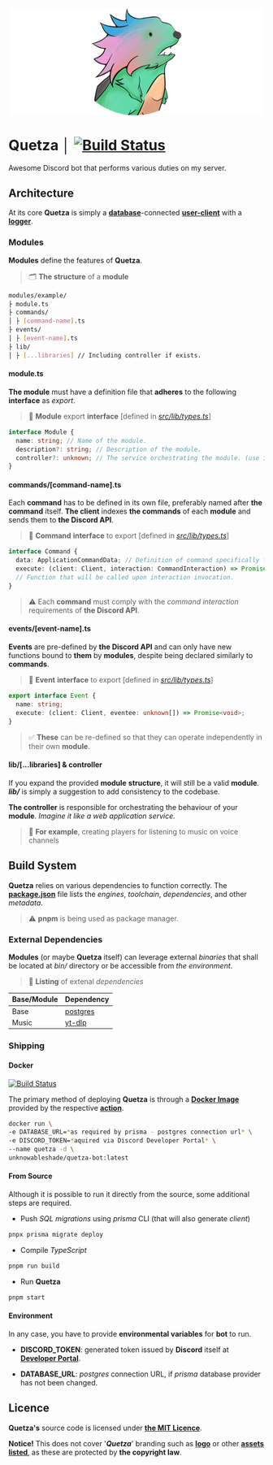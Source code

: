 ![quetza-logo](./assets/quetza-logo-readme.png)

# Quetza │ [![Build Status](https://github.com/unknowableshade/quetza/actions/workflows/ci.yml/badge.svg?branch=master&event=push)](https://github.com/unknowableshade/quetza/actions/workflows/ci.yml)

Awesome Discord bot that performs various duties on my server.

## Architecture

At its core **Quetza** is simply a **[database](./prisma/schema.prisma)**-connected **[user-client](./src/lib/client.ts)** with a **[logger](./src/lib/logger.ts)**.

### Modules

**Modules** define the features of **Quetza**.

> 🗂 **The structure** of a **module**

```sh
modules/example/
├ module.ts
├ commands/
│ ├ [command-name].ts
├ events/
│ ├ [event-name].ts
├ lib/
│ ├ [...libraries] // Including controller if exists.
```

#### **module.ts**

**The module** must have a definition file that **adheres** to the following **interface** as _export_.

> 📐 **Module** export **interface** [defined in _[src/lib/types.ts](./src/lib/types.ts)_]

```ts
interface Module {
  name: string; // Name of the module.
  description?: string; // Description of the module.
  controller?: unknown; // The service orchestrating the module. (use it in commands or events)
}
```

#### commands/[command-name].ts

Each **command** has to be defined in its own file, preferably named after **the command** itself.
**The client** indexes **the commands** of each **module** and sends them to **the Discord API**.

> 📐 **Command** **interface** to export [defined in _[src/lib/types.ts](./src/lib/types.ts)_]

```ts
interface Command {
  data: ApplicationCommandData; // Definition of command specifically for the Discord API.
  execute: (client: Client, interaction: CommandInteraction) => Promise<void>;
  // Function that will be called upon interaction invocation.
}
```

> ⚠️ Each **command** must comply with the _command interaction_ requirements of **the Discord API**.

#### events/[event-name].ts

**Events** are pre-defined by **the Discord API** and can only have new functions
bound to **them** by **modules**, despite being declared similarly to **commands**.

> 📐 **Event** **interface** to export [defined in _[src/lib/types.ts](./src/lib/types.ts)_]

```ts
export interface Event {
  name: string;
  execute: (client: Client, eventee: unknown[]) => Promise<void>;
}
```

> ✅ **These** can be re-defined so that they can operate independently in their own **module**.

#### lib/[...libraries] & controller

If you expand the provided **module** **structure**, it will still be a valid **module**.
**_lib/_** is simply a suggestion to add consistency to the codebase.

**The controller** is responsible for orchestrating the behaviour of your **module**.
_Imagine it like a web application service._

> 📘 **For example**, creating players for listening to music on voice channels

## Build System

**Quetza** relies on various dependencies to function correctly. The **[package.json](./package.json)** file lists the _engines_, _toolchain_, _dependencies_, and other _metadata_.

> ⚠️ **pnpm** is being used as package manager.

### External Dependencies

**Modules** (or maybe **Quetza** itself) can leverage external _binaries_
that shall be located at _bin/_ directory or be accessible from _the environment_.

> 🔗 **Listing** of extenal _dependencies_

| **Base/Module** | **Dependency**                             |
| --------------- | ------------------------------------------ |
| Base            | [postgres](https://www.postgresql.org/)    |
| Music           | [yt-dlp](https://github.com/yt-dlp/yt-dlp) |

### Shipping

#### Docker

[![Build Status](https://github.com/unknowableshade/quetza/actions/workflows/ci.yml/badge.svg?branch=master&event=push)](https://github.com/unknowableshade/quetza/actions/workflows/ci.yml)

The primary method of deploying **Quetza** is through
a **[Docker Image](https://hub.docker.com/repository/docker/unknowableshade/quetza)**
provided by the respective
**[action](./.github/workflows/ci.yml)**.

```bash
docker run \
-e DATABASE_URL=*as required by prisma - postgres connection url* \
-e DISCORD_TOKEN=*aquired via Discord Developer Portal* \
--name quetza -d \
unknowableshade/quetza-bot:latest
```

#### From Source

Although it is possible to run it directly from the source, some additional steps are required.

- Push _SQL migrations_ using _prisma_ CLI (that will also generate _client_)

```bash
pnpx prisma migrate deploy
```

- Compile _TypeScript_

```bash
pnpm run build
```

- Run **Quetza**

```bash
pnpm start
```

#### Environment

In any case, you have to provide **environmental variables** for **bot** to run.

- **DISCORD_TOKEN**: generated token issued by **Discord** itself at
  **[Developer Portal](https://discord.com/developers/applications)**.

- **DATABASE_URL**: _postgres_ connection URL,
  if _prisma_ database provider has not been changed.

## Licence

**Quetza's** source code is licensed under **[the MIT Licence](,/LICENSE)**.

**Notice!** This does not cover '**_Quetza_**' branding such as **[logo](./assets/quetza-logo.png)** or other **[assets listed](./assets/)**, as these are protected by **the copyright law**.
